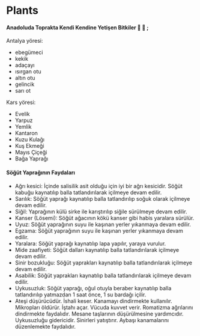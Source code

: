 # Plants

#### Anadoluda Toprakta Kendi Kendine Yetişen Bitkiler 🌱 🌿 ;

Antalya yöresi:
* ebegümeci
* kekik
* adaçayı
* ısırgan otu
* altın otu
* gelincik
* sarı ot

Kars yöresi:

- Evelik
- Yarpuz
- Yemlik
- Kantaron
- Kuzu Kulağı
- Kuş Ekmeği
- Mayıs Çiçeği
- Bağa Yaprağı

#### Söğüt Yaprağının Faydaları

* Ağrı kesici: İçinde salisilik asit olduğu için iyi bir ağrı kesicidir. Söğüt kabuğu kaynatılıp balla tatlandırılarak içilmeye devam edilir. 
* Sarılık: Söğüt yaprağı kaynatılıp balla tatlandırılıp soğuk olarak içilmeye devam edilir. 
* Siğil: Yaprağının külü sirke ile karıştırılıp siğile sürülmeye devam edilir. 
* Kanser (Lösemi): Söğüt ağacının kökü kanser gibi habis yaralara sürülür. 
* Uyuz: Söğüt yaprağının suyu ile kaşınan yerler yıkanmaya devam edilir. 
* Egzama: Söğüt yaprağının suyu ile kaşınan yerler yıkanmaya devam edilir. 
* Yaralara: Söğüt yaprağı kaynatılıp lapa yapılır, yaraya vurulur. 
* Mide zaafiyeti: Söğüt dalları kaynatılıp balla tatlandırılarak içilmeye devam edilir. 
* Sinir bozukluğu: Söğüt yaprakları kaynatılıp balla tatlandırılarak içilmeye devam edilir. 
* Asabilik: Söğüt yaprakları kaynatılıp balla tatlandırılarak içilmeye devam edilir. 
* Uykusuzluk: Söğüt yaprağı, oğul otuyla beraber kaynatılıp balla tatlandırılıp yatmazdan 1 saat önce, 1 su bardağı içilir. 
* Ateşi düşürücüdür. İshali keser. Kanamayı dindirmekte kullanılır. Mikropları öldürür. İştahı açar. Vücuda kuvvet verir. 
Romatizma ağrılarını dindirmekte faydalıdır. Mesane taşlarının düşürülmesine yardımcıdır. Uykusuzluğu gidericidir. 
Sinirleri yatıştırır. Aybaşı kanamalarını düzenlemekte faydalıdır.
